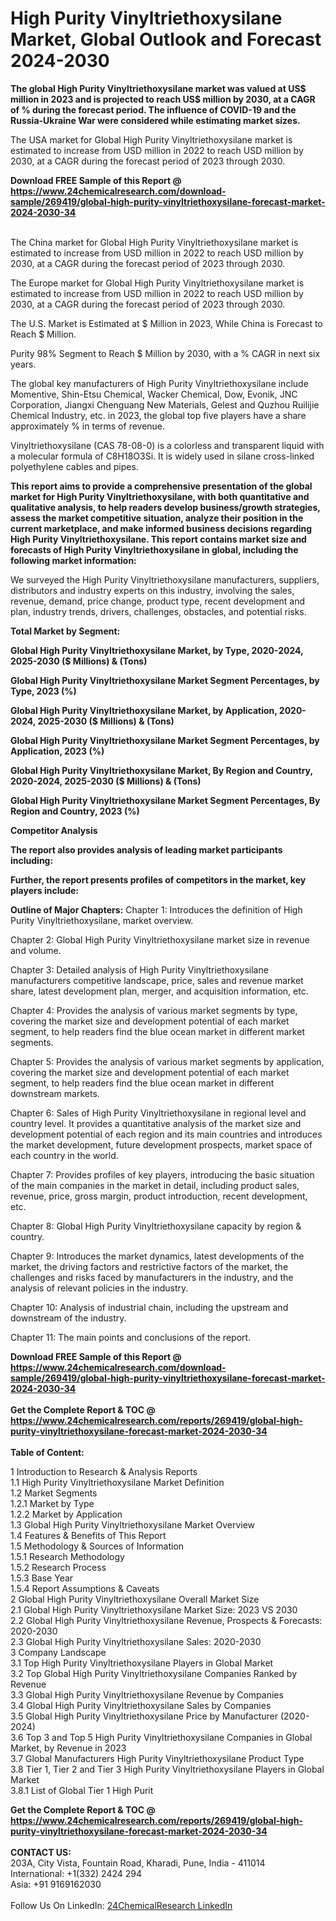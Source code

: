 <h1>High Purity Vinyltriethoxysilane Market, Global Outlook and Forecast 2024-2030</h1><p><strong>The global High Purity Vinyltriethoxysilane market was valued at US$ million in 2023 and is projected to reach US$ million by 2030, at a CAGR of % during the forecast period. The influence of COVID-19 and the Russia-Ukraine War were considered while estimating market sizes.</strong></p><p>
</p><p>The USA market for Global High Purity Vinyltriethoxysilane market is estimated to increase from USD million in 2022 to reach USD million by 2030, at a CAGR during the forecast period of 2023 through 2030.</p><div><b>Download FREE Sample of this Report @ 
            <a href="https://www.24chemicalresearch.com/download-sample/269419/global-high-purity-vinyltriethoxysilane-forecast-market-2024-2030-34">
            https://www.24chemicalresearch.com/download-sample/269419/global-high-purity-vinyltriethoxysilane-forecast-market-2024-2030-34</a></b></div><br><p>
</p><p>The China market for Global High Purity Vinyltriethoxysilane market is estimated to increase from USD million in 2022 to reach USD million by 2030, at a CAGR during the forecast period of 2023 through 2030.</p><p>
</p><p>The Europe market for Global High Purity Vinyltriethoxysilane market is estimated to increase from USD million in 2022 to reach USD million by 2030, at a CAGR during the forecast period of 2023 through 2030.</p><p>
</p><p>The U.S. Market is Estimated at $ Million in 2023, While China is Forecast to Reach $ Million.</p><p>
Purity 98% Segment to Reach $ Million by 2030, with a % CAGR in next six years.</p><p>
The global key manufacturers of High Purity Vinyltriethoxysilane include Momentive, Shin-Etsu Chemical, Wacker Chemical, Dow, Evonik, JNC Corporation, Jiangxi Chenguang New Materials, Gelest and Quzhou Ruilijie Chemical Industry, etc. in 2023, the global top five players have a share approximately % in terms of revenue.</p><p>
Vinyltriethoxysilane (CAS 78-08-0) is a colorless and transparent liquid with a molecular formula of C8H18O3Si. It is widely used in silane cross-linked polyethylene cables and pipes.</p><p>
<strong>This report aims to provide a comprehensive presentation of the global market for High Purity Vinyltriethoxysilane, with both quantitative and qualitative analysis, to help readers develop business/growth strategies, assess the market competitive situation, analyze their position in the current marketplace, and make informed business decisions regarding High Purity Vinyltriethoxysilane. This report contains market size and forecasts of High Purity Vinyltriethoxysilane in global, including the following market information:</strong></p><p>
</p><p>
</p><p>We surveyed the High Purity Vinyltriethoxysilane manufacturers, suppliers, distributors and industry experts on this industry, involving the sales, revenue, demand, price change, product type, recent development and plan, industry trends, drivers, challenges, obstacles, and potential risks.</p><p>
<strong>Total Market by Segment:</strong></p><p>
<strong>Global High Purity Vinyltriethoxysilane Market, by Type, 2020-2024, 2025-2030 ($ Millions) &amp; (Tons)</strong></p><p>
<strong>Global High Purity Vinyltriethoxysilane Market Segment Percentages, by Type, 2023 (%)</strong></p><p>
</p><p>
<strong>Global High Purity Vinyltriethoxysilane Market, by Application, 2020-2024, 2025-2030 ($ Millions) &amp; (Tons)</strong></p><p>
<strong>Global High Purity Vinyltriethoxysilane Market Segment Percentages, by Application, 2023 (%)</strong></p><p>
</p><p>
<strong>Global High Purity Vinyltriethoxysilane Market, By Region and Country, 2020-2024, 2025-2030 ($ Millions) &amp; (Tons)</strong></p><p>
<strong>Global High Purity Vinyltriethoxysilane Market Segment Percentages, By Region and Country, 2023 (%)</strong></p><p>
</p><p>
<strong>Competitor Analysis</strong></p><p>
<strong>The report also provides analysis of leading market participants including:</strong></p><p>
</p><p>
<strong>Further, the report presents profiles of competitors in the market, key players include:</strong></p><p>
</p><p>
<strong>Outline of Major Chapters:</strong>
Chapter 1: Introduces the definition of High Purity Vinyltriethoxysilane, market overview.</p><p>
Chapter 2: Global High Purity Vinyltriethoxysilane market size in revenue and volume.</p><p>
Chapter 3: Detailed analysis of High Purity Vinyltriethoxysilane manufacturers competitive landscape, price, sales and revenue market share, latest development plan, merger, and acquisition information, etc.</p><p>
Chapter 4: Provides the analysis of various market segments by type, covering the market size and development potential of each market segment, to help readers find the blue ocean market in different market segments.</p><p>
Chapter 5: Provides the analysis of various market segments by application, covering the market size and development potential of each market segment, to help readers find the blue ocean market in different downstream markets.</p><p>
Chapter 6: Sales of High Purity Vinyltriethoxysilane in regional level and country level. It provides a quantitative analysis of the market size and development potential of each region and its main countries and introduces the market development, future development prospects, market space of each country in the world.</p><p>
Chapter 7: Provides profiles of key players, introducing the basic situation of the main companies in the market in detail, including product sales, revenue, price, gross margin, product introduction, recent development, etc.</p><p>
Chapter 8: Global High Purity Vinyltriethoxysilane capacity by region &amp; country.</p><p>
Chapter 9: Introduces the market dynamics, latest developments of the market, the driving factors and restrictive factors of the market, the challenges and risks faced by manufacturers in the industry, and the analysis of relevant policies in the industry.</p><p>
Chapter 10: Analysis of industrial chain, including the upstream and downstream of the industry.</p><p>
Chapter 11: The main points and conclusions of the report.</p><div><b>Download FREE Sample of this Report @ 
            <a href="https://www.24chemicalresearch.com/download-sample/269419/global-high-purity-vinyltriethoxysilane-forecast-market-2024-2030-34">
            https://www.24chemicalresearch.com/download-sample/269419/global-high-purity-vinyltriethoxysilane-forecast-market-2024-2030-34</a></b></div><br><div><b>Get the Complete Report & TOC @ 
            <a href="https://www.24chemicalresearch.com/reports/269419/global-high-purity-vinyltriethoxysilane-forecast-market-2024-2030-34">
            https://www.24chemicalresearch.com/reports/269419/global-high-purity-vinyltriethoxysilane-forecast-market-2024-2030-34</a></b></div><br>
            <b>Table of Content:</b><p>1 Introduction to Research & Analysis Reports<br />
    1.1 High Purity Vinyltriethoxysilane Market Definition<br />
    1.2 Market Segments<br />
        1.2.1 Market by Type<br />
        1.2.2 Market by Application<br />
    1.3 Global High Purity Vinyltriethoxysilane Market Overview<br />
    1.4 Features & Benefits of This Report<br />
    1.5 Methodology & Sources of Information<br />
        1.5.1 Research Methodology<br />
        1.5.2 Research Process<br />
        1.5.3 Base Year<br />
        1.5.4 Report Assumptions & Caveats<br />
2 Global High Purity Vinyltriethoxysilane Overall Market Size<br />
    2.1 Global High Purity Vinyltriethoxysilane Market Size: 2023 VS 2030<br />
    2.2 Global High Purity Vinyltriethoxysilane Revenue, Prospects & Forecasts: 2020-2030<br />
    2.3 Global High Purity Vinyltriethoxysilane Sales: 2020-2030<br />
3 Company Landscape<br />
    3.1 Top High Purity Vinyltriethoxysilane Players in Global Market<br />
    3.2 Top Global High Purity Vinyltriethoxysilane Companies Ranked by Revenue<br />
    3.3 Global High Purity Vinyltriethoxysilane Revenue by Companies<br />
    3.4 Global High Purity Vinyltriethoxysilane Sales by Companies<br />
    3.5 Global High Purity Vinyltriethoxysilane Price by Manufacturer (2020-2024)<br />
    3.6 Top 3 and Top 5 High Purity Vinyltriethoxysilane Companies in Global Market, by Revenue in 2023<br />
    3.7 Global Manufacturers High Purity Vinyltriethoxysilane Product Type<br />
    3.8 Tier 1, Tier 2 and Tier 3 High Purity Vinyltriethoxysilane Players in Global Market<br />
        3.8.1 List of Global Tier 1 High Purit</p><div><b>Get the Complete Report & TOC @ 
            <a href="https://www.24chemicalresearch.com/reports/269419/global-high-purity-vinyltriethoxysilane-forecast-market-2024-2030-34">
            https://www.24chemicalresearch.com/reports/269419/global-high-purity-vinyltriethoxysilane-forecast-market-2024-2030-34</a></b></div><br><b>CONTACT US:</b><br>
            203A, City Vista, Fountain Road, Kharadi, Pune, India - 411014<br>
            International: +1(332) 2424 294<br>
            Asia: +91 9169162030 <br><br>
            Follow Us On LinkedIn: <a href="https://www.linkedin.com/company/24chemicalresearch/">24ChemicalResearch LinkedIn</a>